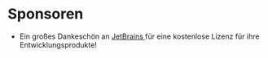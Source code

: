 # Sponsoren

- Ein großes Dankeschön an [ JetBrains ](http://www.jetbrains.com) für eine kostenlose Lizenz für ihre Entwicklungsprodukte!
